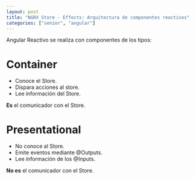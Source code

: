 ```yaml
---
layout: post
title: "NGRX Store - Effects: Arquitectura de componentes reactivos"
categories: ["senior", "angular"]
---
```


Angular Reactivo se realiza con componentes de los tipos<!--more-->:

# Container

- Conoce el Store.
- Dispara acciones al store.
- Lee información del Store.

**Es** el comunicador con el Store.

# Presentational

- No conoce al Store.
- Emite eventos mediante @Outputs.
- Lee información de los @Inputs.

**No es** el comunicador con el Store.
